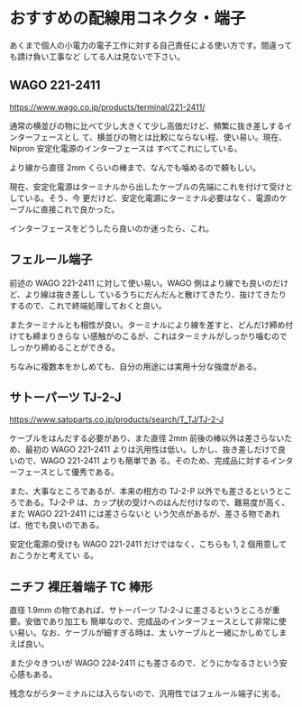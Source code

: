 # おすすめの配線用コネクタ・端子

あくまで個人の小電力の電子工作に対する自己責任による使い方です。間違っても請け負い工事など
してる人は見ないで下さい。

## WAGO 221-2411

https://www.wago.co.jp/products/terminal/221-2411/

通常の横並びの物に比べて少し大きくて少し高価だけど、頻繁に抜き差しするインターフェースとし
て、横並びの物とは比較にならない程、使い易い。現在、Nipron 安定化電源のインターフェースは
すべてこれにしている。

より線から直径 2mm くらいの棒まで、なんでも噛めるので頼もしい。

現在、安定化電源はターミナルから出したケーブルの先端にこれを付けて受けとしている。そう、今
更だけど、安定化電源にターミナル必要はなく、電源のケーブルに直接これで良かった。

インターフェースをどうしたら良いのか迷ったら、これ。

## フェルール端子

前述の WAGO 221-2411 に対して使い易い。WAGO 側はより線でも良いのだけど、より線は抜き差しし
ているうちにだんだんと散けてきたり、抜けてきたりするので、これで終端処理しておくと良い。

またターミナルとも相性が良い。ターミナルにより線を差すと、どんだけ締め付けても締まりきらな
い感触がのこるが、これはターミナルがしっかり噛むのでしっかり締めることができる。

ちなみに複数本をかしめても、自分の用途には実用十分な強度がある。

## サトーパーツ TJ-2-J

https://www.satoparts.co.jp/products/search/T_TJ/TJ-2-J

ケーブルをはんだする必要があり、また直径 2mm 前後の棒以外は差さらないため、最初の WAGO
221-2411 よりは汎用性は低い。しかし、抜き差しだけで良いので、WAGO 221-2411 よりも簡単であ
る。そのため、完成品に対するインターフェースとして優秀である。

また、大事なところであるが、本来の相方の TJ-2-P 以外でも差さるというところである。TJ-2-P
は、カップ状の受けへのはんだ付けなので、難易度が高く、また WAGO 221-2411 には差さらないと
いう欠点があるが、差さる物であれば、他でも良いのである。

安定化電源の受けも WAGO 221-2411 だけではなく、こちらも 1, 2 個用意しておこうかと考えてい
る。

## ニチフ 裸圧着端子 TC 棒形

直径 1.9mm の物であれば、サトーパーツ TJ-2-J に差さるというところが重要。安価であり加工も
簡単なので、完成品のインターフェースとして非常に使い易い。なお、ケーブルが細すぎる時は、太
いケーブルと一緒にかしめてしまえば良い。

また少々きついが WAGO 224-2411 にも差さるので、どうにかなるさという安心感もある。

残念ながらターミナルには入らないので、汎用性ではフェルール端子に劣る。
